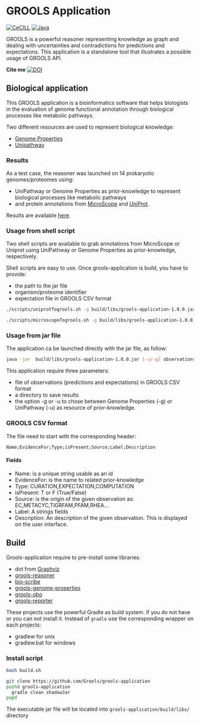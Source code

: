 # GROOLS Application
[![CeCILL](https://img.shields.io/badge/license-CeCCILL-blue.svg)](https://raw.githubusercontent.com/Grools/grools-application/master/LICENSE) [![Java](https://img.shields.io/badge/language-Java-orange.svg)](http://www.java.com/)

GROOLS is a powerful reasoner representing knowledge as graph and dealing with uncertainties and contradictions for predictions and expectations. This application is a standalone tool that illustrates a possible usage of GROOLS API.

**Cite me** [![DOI](https://zenodo.org/badge/61386938.svg)](https://zenodo.org/badge/latestdoi/61386938)


## Biological application
This GROOLS application is a bioinformatics software that helps biologists in the evaluation of genome functional annotation through biological processes like metabolic pathways.

Two different resources are used to represent biological knowledge:
 - [Genome Properties](http://www.jcvi.org/cgi-bin/genome-properties/index.cgi)
 - [Unipathway](http://nar.oxfordjournals.org/content/40/D1/D761.long)

### Results
As a test case, the reasoner was launched on 14 prokaryotic genomes/proteomes using:
- UniPathway or Genome Properties as prior-knowledge to represent biological processes like  metabolic pathways
- and protein annotations from [MicroScope](https://www.genoscope.cns.fr/agc/microscope)  and [UniProt](http://www.uniprot.org).

Results are available [here](http://www.genoscope.cns.fr/agc/grools/).

### Usage from shell script

Two shell scripts are available to grab annotations from MicroScope or Uniprot using UniPathway or Genome Properties as prior-knowledge, respectively.

Shell scripts are easy to use. Once grools-application is build, you have to provide:
- the path to the jar file
- organism/proteome identifier
- expectation file in GROOLS CSV format

```bash
./scripts/uniprotTogrools.sh -g build/libs/grools-application-1.0.0.jar UP000000625 ~/expectation.csv
```
```bash
./scripts/microscopeTogrools.sh -g build/libs/grools-application-1.0.0.jar 36 ~/expectation.csv
```

### Usage from jar file
The application ca be launched directly with the jar file, as follow:
```bash
java -jar  build/libs/grools-application-1.0.0.jar [-u/-g] observations.csv results_dir/
```

This application require three parameters:
- file of observations (predictions and expectations) in GROOLS CSV format
- a directory to save results
- the option -g  or -u to chose between Genome Properties (-g) or UniPathway (-u) as resource of prior-knowledge.

### GROOLS CSV format
The file need to start with the corresponding header:
```csv
Name;EvidenceFor;Type;isPresent;Source;Label;Description
```
#### Fields
- Name: is a unique string usable as an id
- EvidenceFor: is the name to related prior-knowledge
- Type: CURATION,EXPECTATION,COMPUTATION
- isPresent: T or F (True/False)
- Source: is the origin of the given observation as: EC,METACYC,TIGRFAM,PFAM,RHEA...
- Label: A strings fields
- Description: An description of the given observation. This is displayed on the user interface.

## Build

Grools-application require to pre-install some libraries:
- dot from [Graphviz](https://github.com/ellson/graphviz)
- [grools-reasoner](https://github.com/Grools/grools-reasoner)
- [bio-scribe](https://github.com/institut-de-genomique/bio-scribe)
- [grools-genome-properties](https://github.com/Grools/grools-genome-properties-plugins)
- [grools-obo](https://github.com/Grools/grools-obo-plugins)
- [grools-reporter](https://github.com/Grools/grools-reporter)

These projects use the powerful Gradle as build system. If you do not have or you can not install it.
Instead of `gradle` use the corresponding wrapper on each projects:
- gradlew for unix
- gradlew.bat for windows

### Install script

```bash
bash build.sh

git clone https://github.com/Grools/grools-application
pushd grools-application
  gradle clean shadowJar
popd
```

The executable jar file will be located into `grools-application/build/libs/` directory
